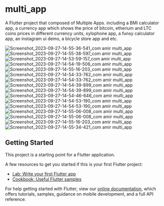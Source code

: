 # multi_app

A Flutter project that composed of Multiple Apps. including a BMI calculator app, a currency app which shows the price of bitcoin, etherium and LTC coins prices in different currency units, xylophone app, a funsy calculator app, an instagram ui demo, a bicycle store app and etc. 

![Screenshot_2023-09-27-14-55-36-541_com amir multi_app](https://github.com/AmirHosseinYazdani/All-in-one/assets/68550939/75bc1d4e-6c1f-4d19-8bb9-76da7cdeadbd)
![Screenshot_2023-09-27-14-55-38-597_com amir multi_app](https://github.com/AmirHosseinYazdani/All-in-one/assets/68550939/1edd1485-7023-4b67-9104-9d0b1e0277e3)
![Screenshot_2023-09-27-14-53-59-157_com amir multi_app](https://github.com/AmirHosseinYazdani/All-in-one/assets/68550939/03f07397-cfe1-49fc-82f1-a693fd1c2fe8)
![Screenshot_2023-09-27-14-54-19-506_com amir multi_app](https://github.com/AmirHosseinYazdani/All-in-one/assets/68550939/d7112833-48ef-4232-b612-342c60b08421)
![Screenshot_2023-09-27-14-55-16-203_com amir multi_app](https://github.com/AmirHosseinYazdani/All-in-one/assets/68550939/c3764e0e-f9e7-4f9a-bfec-6bca3e13dce8)
![Screenshot_2023-09-27-14-54-33-762_com amir multi_app](https://github.com/AmirHosseinYazdani/All-in-one/assets/68550939/293152b5-0db2-49b9-9753-7002570f5f59)
![Screenshot_2023-09-27-14-54-33-762_com amir multi_app](https://github.com/AmirHosseinYazdani/All-in-one/assets/68550939/2b91f6dc-4961-4e81-9805-c9def7eaaabc)
![Screenshot_2023-09-27-14-54-39-899_com amir multi_app](https://github.com/AmirHosseinYazdani/All-in-one/assets/68550939/58e22c99-1a97-45d4-93ac-894e40e361fd)
![Screenshot_2023-09-27-14-54-39-899_com amir multi_app](https://github.com/AmirHosseinYazdani/All-in-one/assets/68550939/1ef1cbda-80be-4772-b94a-0dd120a05ed6)
![Screenshot_2023-09-27-14-54-46-646_com amir multi_app](https://github.com/AmirHosseinYazdani/All-in-one/assets/68550939/4466b8f6-9753-40fe-855d-6ad13abd3bc1)
![Screenshot_2023-09-27-14-54-53-190_com amir multi_app](https://github.com/AmirHosseinYazdani/All-in-one/assets/68550939/ece43f54-ead1-43c9-8b41-f52fcd0ae601)
![Screenshot_2023-09-27-14-54-53-190_com amir multi_app](https://github.com/AmirHosseinYazdani/All-in-one/assets/68550939/d5e79a21-278f-4aef-9ba5-2ba0c8a377c9)
![Screenshot_2023-09-27-14-55-06-008_com amir multi_app](https://github.com/AmirHosseinYazdani/All-in-one/assets/68550939/8237d268-51d7-4896-bf1b-3dc01b27c37b)
![Screenshot_2023-09-27-14-55-06-008_com amir multi_app](https://github.com/AmirHosseinYazdani/All-in-one/assets/68550939/c8fbfa4d-5694-4ddf-9688-55f2f7705347)
![Screenshot_2023-09-27-14-55-16-203_com amir multi_app](https://github.com/AmirHosseinYazdani/All-in-one/assets/68550939/5146ad83-2c2f-426c-a13a-385f393c55e2)
![Screenshot_2023-09-27-14-55-34-421_com amir multi_app](https://github.com/AmirHosseinYazdani/All-in-one/assets/68550939/fb8759d7-5687-45de-b3bd-e032baf3deb5)


## Getting Started

This project is a starting point for a Flutter application.

A few resources to get you started if this is your first Flutter project:

- [Lab: Write your first Flutter app](https://flutter.dev/docs/get-started/codelab)
- [Cookbook: Useful Flutter samples](https://flutter.dev/docs/cookbook)

For help getting started with Flutter, view our
[online documentation](https://flutter.dev/docs), which offers tutorials,
samples, guidance on mobile development, and a full API reference.
